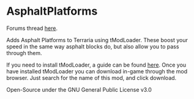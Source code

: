 # AsphaltPlatforms
Forums thread [here](https://forums.terraria.org/index.php?threads/asphalt-platforms.75675/#post-1695456).

Adds Asphalt Platforms to Terraria using tModLoader. These boost your speed in the same way asphalt blocks do, but also allow you to pass through them.

If you need to install tModLoader, a guide can be found [here](https://github.com/blushiemagic/tModLoader/wiki/Basic-tModLoader-Usage-Guide).
Once you have installed tModLoader you can download in-game through the mod browser. Just search for the name of this mod, and click download.



Open-Source under the GNU General Public License v3.0
